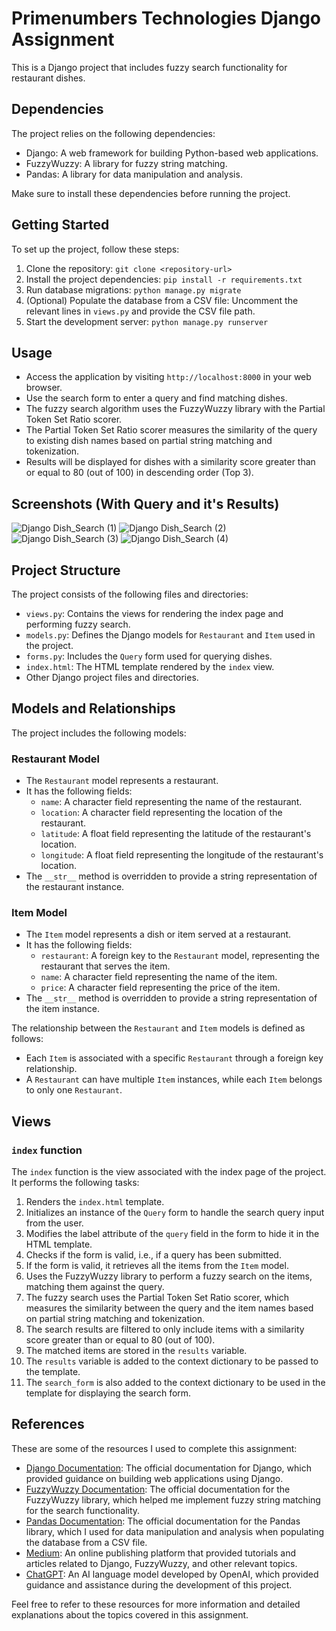 # Primenumbers Technologies Django Assignment

This is a Django project that includes fuzzy search functionality for restaurant dishes.

## Dependencies

The project relies on the following dependencies:

- Django: A web framework for building Python-based web applications.
- FuzzyWuzzy: A library for fuzzy string matching.
- Pandas: A library for data manipulation and analysis.

Make sure to install these dependencies before running the project.

## Getting Started

To set up the project, follow these steps:

1. Clone the repository: `git clone <repository-url>`
2. Install the project dependencies: `pip install -r requirements.txt`
3. Run database migrations: `python manage.py migrate`
4. (Optional) Populate the database from a CSV file: Uncomment the relevant lines in `views.py` and provide the CSV file path.
5. Start the development server: `python manage.py runserver`

## Usage

- Access the application by visiting `http://localhost:8000` in your web browser.
- Use the search form to enter a query and find matching dishes.
- The fuzzy search algorithm uses the FuzzyWuzzy library with the Partial Token Set Ratio scorer.
- The Partial Token Set Ratio scorer measures the similarity of the query to existing dish names based on partial string matching and tokenization.
- Results will be displayed for dishes with a similarity score greater than or equal to 80 (out of 100) in descending order (Top 3).

## Screenshots (With Query and it's Results)
![Django Dish_Search (1)](https://github.com/EGhost98/Primenumbers_Asg/assets/76267623/123aec96-32d4-44ef-b680-2688504163f4)
![Django Dish_Search (2)](https://github.com/EGhost98/Primenumbers_Asg/assets/76267623/b9912d63-650d-4e01-a50e-76b53a651e96)
![Django Dish_Search (3)](https://github.com/EGhost98/Primenumbers_Asg/assets/76267623/e852700c-5eec-4211-9496-a731803e3bb4)
![Django Dish_Search (4)](https://github.com/EGhost98/Primenumbers_Asg/assets/76267623/bd737127-2257-4619-a3ca-ffba365c5fc1)




## Project Structure

The project consists of the following files and directories:

- `views.py`: Contains the views for rendering the index page and performing fuzzy search.
- `models.py`: Defines the Django models for `Restaurant` and `Item` used in the project.
- `forms.py`: Includes the `Query` form used for querying dishes.
- `index.html`: The HTML template rendered by the `index` view.
- Other Django project files and directories.

## Models and Relationships

The project includes the following models:

### Restaurant Model

- The `Restaurant` model represents a restaurant.
- It has the following fields:
  - `name`: A character field representing the name of the restaurant.
  - `location`: A character field representing the location of the restaurant.
  - `latitude`: A float field representing the latitude of the restaurant's location.
  - `longitude`: A float field representing the longitude of the restaurant's location.
- The `__str__` method is overridden to provide a string representation of the restaurant instance.

### Item Model

- The `Item` model represents a dish or item served at a restaurant.
- It has the following fields:
  - `restaurant`: A foreign key to the `Restaurant` model, representing the restaurant that serves the item.
  - `name`: A character field representing the name of the item.
  - `price`: A character field representing the price of the item.
- The `__str__` method is overridden to provide a string representation of the item instance.

The relationship between the `Restaurant` and `Item` models is defined as follows:

- Each `Item` is associated with a specific `Restaurant` through a foreign key relationship.
- A `Restaurant` can have multiple `Item` instances, while each `Item` belongs to only one `Restaurant`.

## Views

### `index` function

The `index` function is the view associated with the index page of the project. It performs the following tasks:

1. Renders the `index.html` template.
2. Initializes an instance of the `Query` form to handle the search query input from the user.
3. Modifies the label attribute of the `query` field in the form to hide it in the HTML template.
4. Checks if the form is valid, i.e., if a query has been submitted.
5. If the form is valid, it retrieves all the items from the `Item` model.
6. Uses the FuzzyWuzzy library to perform a fuzzy search on the items, matching them against the query.
7. The fuzzy search uses the Partial Token Set Ratio scorer, which measures the similarity between the query and the item names based on partial string matching and tokenization.
8. The search results are filtered to only include items with a similarity score greater than or equal to 80 (out of 100).
9. The matched items are stored in the `results` variable.
10. The `results` variable is added to the context dictionary to be passed to the template.
11. The `search_form` is also added to the context dictionary to be used in the template for displaying the search form.

## References

These are some of the resources I used to complete this assignment:

- [Django Documentation](https://docs.djangoproject.com/): The official documentation for Django, which provided guidance on building web applications using Django.
- [FuzzyWuzzy Documentation](https://github.com/seatgeek/fuzzywuzzy): The official documentation for the FuzzyWuzzy library, which helped me implement fuzzy string matching for the search functionality.
- [Pandas Documentation](https://pandas.pydata.org/docs/): The official documentation for the Pandas library, which I used for data manipulation and analysis when populating the database from a CSV file.
- [Medium](https://medium.com/): An online publishing platform that provided tutorials and articles related to Django, FuzzyWuzzy, and other relevant topics.
- [ChatGPT](https://openai.com/): An AI language model developed by OpenAI, which provided guidance and assistance during the development of this project.

Feel free to refer to these resources for more information and detailed explanations about the topics covered in this assignment.
